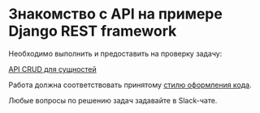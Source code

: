 # Знакомство с API на примере Django REST framework

Необходимо выполнить и предоставить на проверку задачу:

[API CRUD для сущностей](./simple_crud)

Работа должна соответствовать принятому [стилю оформления кода](https://github.com/netology-code/codestyle/tree/master/python).

Любые вопросы по решению задач задавайте в Slack-чате.
